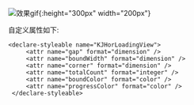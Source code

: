 
![效果gif](https://github.com/kbjay/AndroidStudy/blob/master/kjhorloadingview/src/pic/result.gif){:height="300px" width="200px"}


自定义属性如下:
```
<declare-styleable name="KJHorLoadingView">
     <attr name="gap" format="dimension" />
     <attr name="boundWidth" format="dimension" />
     <attr name="corner" format="dimension" />
     <attr name="totalCount" format="integer" />
     <attr name="boundColor" format="color" />
     <attr name="progressColor" format="color" />
 </declare-styleable>

